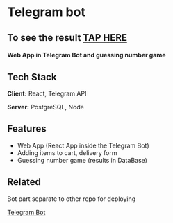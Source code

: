 # Telegram bot



## To see the result [TAP HERE](https://t.me/PetAlcaBot)

#### Web App in Telegram Bot and guessing number game
## Tech Stack

**Client:** React, Telegram API

**Server:** PostgreSQL, Node


## Features

- Web App (React App inside the Telegram Bot)
- Adding items to cart, delivery form 
- Guessing number game (results in DataBase)




## Related

Bot part separate to other repo for deploying

[Telegram Bot](https://github.com/StasKobles/tg_bot_game)

